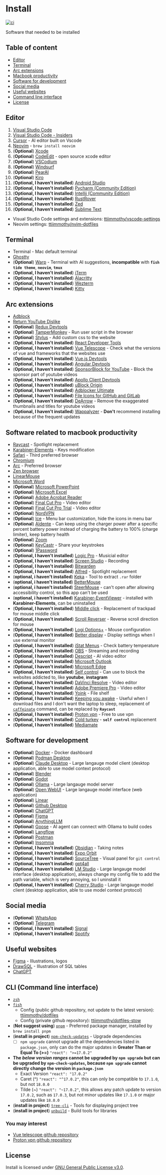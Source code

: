 # Install
[![ci](https://github.com/ttiimmothy/install/actions/workflows/ci.yml/badge.svg)](https://github.com/ttiimmothy/Install/actions/workflows/ci.yml)

Software that needed to be installed

## Table of content

- [Editor](#editor)
- [Terminal](#terminal)
- [Arc extensions](#arc-extensions)
- [Macbook productivity](#software-related-to-macbook-productivity)
- [Software for development](#software-for-development)
- [Social media](#social-media)
- [Useful websites](#useful-websites)
- [Command line interface](#cli-command-line-interface)
- [License](#license)

## Editor

1. [Visual Studio Code](https://code.visualstudio.com/)
1. [Visual Studio Code - Insiders](https://code.visualstudio.com/insiders/)
1. [Cursor](https://www.cursor.com/) - AI editor built on Vscode
1. [Neovim](https://github.com/neovim/neovim) - `brew install neovim`
1. (**Optional**) [Xcode](https://developer.apple.com/download/all/?q=Xcode)
1. (**Optional**) [CodeEdit](https://www.codeedit.app/) - open source xcode editor
1. (**Optional**) [VSCodium](https://vscodium.com/)
1. (**Optional**) [Windsurf](https://windsurf.com/editor)
1. (**Optional**) [PearAI](https://trypear.ai/)
1. (**Optional**) [Kiro](https://kiro.dev/downloads/)
1. (**Optional, I haven't installed**) [Android Studio](https://developer.android.com/studio)
1. (**Optional, I haven't installed**) [Pycharm (Community Edition)](https://www.jetbrains.com/pycharm/download/?section=mac)
1. (**Optional, I haven't installed**) [Intellij (Community Edition)](https://www.jetbrains.com/idea/download/?section=mac)
1. (**Optional, I haven't installed**) [RustRover](https://www.jetbrains.com/rust/nextversion/)
1. (**Optional, I haven't installed**) [Zed](https://zed.dev/)
1. (**Optional, I haven't installed**) [Sublime Text](https://www.sublimetext.com/)

- Visual Studio Code settings and extensions: [ttiimmothy/vscode-settings](https://github.com/ttiimmothy/vscode-settings)
- Neovim settings: [ttiimmothy/nvim-dotfiles](https://github.com/ttiimmothy/dotfiles/tree/main/.config/nvim)

## Terminal

- Terminal - Mac default terminal
- [Ghostty](https://ghostty.org/download)
- (**Optional**) [Warp](https://www.warp.dev/) - Terminal with AI suggestions, **incompatible** with **`fish tide theme`**, **`neovim`**, **`tmux`**
- (**Optional, I haven't installed**) [iTerm](https://iterm2.com/)
- (**Optional, I haven't installed**) [Alacritty](https://alacritty.org/)
- (**Optional, I haven't installed**) [Wezterm](https://wezfurlong.org/wezterm/install/macos.html)
- (**Optional, I haven't installed**) [Kitty](https://sw.kovidgoyal.net/kitty/binary/)

## Arc extensions

- [Adblock](https://chromewebstore.google.com/detail/adblock-%E2%80%94-block-ads-acros/gighmmpiobklfepjocnamgkkbiglidom)
- [Return YouTube Dislike](https://chromewebstore.google.com/detail/gebbhagfogifgggkldgodflihgfeippi)
- (**Optional**) [Redux Devtools](https://chromewebstore.google.com/detail/redux-devtools/lmhkpmbekcpmknklioeibfkpmmfibljd)
- (**Optional**) [TamperMonkey](https://chromewebstore.google.com/detail/tampermonkey/dhdgffkkebhmkfjojejmpbldmpobfkfo?hl=en-US&utm_source=ext_sidebar) - Run user script in the browser
- (**Optional**) [Stylus](https://chromewebstore.google.com/detail/stylus/clngdbkpkpeebahjckkjfobafhncgmne) - Add custom css to the website
- (**Optional, I haven't installed**) [React Developer Tools](https://chromewebstore.google.com/detail/react-developer-tools/fmkadmapgofadopljbjfkapdkoienihi)
- (**Optional, I haven't installed**) [Vue Telescope](https://chromewebstore.google.com/detail/vue-telescope/neaebjphlfplgdhedjdhcnpjkndddbpd) - Check what the versions of vue and frameworks that the websites use
- (**Optional, I haven't installed**) [Vue.js Devtools](https://chromewebstore.google.com/detail/vuejs-devtools/nhdogjmejiglipccpnnnanhbledajbpd)
- (**Optional, I haven't installed**) [Angular Devtools](https://chromewebstore.google.com/detail/angular-devtools/ienfalfjdbdpebioblfackkekamfmbnh)
- (**Optional, I haven't installed**) [SponsorBlock for YouTube](https://chromewebstore.google.com/detail/sponsorblock-for-youtube/mnjggcdmjocbbbhaepdhchncahnbgone) - Block the sponsor part of youtube videos
- (**Optional, I haven't installed**) [Apollo Client Devtools](https://chromewebstore.google.com/detail/apollo-client-devtools/jdkknkkbebbapilgoeccciglkfbmbnfm)
- (**Optional, I haven't installed**) [uBlock Origin](https://chromewebstore.google.com/detail/ublock-origin/cjpalhdlnbpafiamejdnhcphjbkeiagm)
- (**Optional, I haven't installed**) [Adblocker Ultimate](https://chromewebstore.google.com/detail/adblocker-ultimate/ohahllgiabjaoigichmmfljhkcfikeof?pli=1)
- (**Optional, I haven't installed**) [File Icons for GitHub and GitLab](https://chrome.google.com/webstore/detail/file-icons-for-github-and/ficfmibkjjnpogdcfhfokmihanoldbfe)
- (**Optional, I haven't installed**) [DeArrow](https://chromewebstore.google.com/detail/dearrow-better-titles-and/enamippconapkdmgfgjchkhakpfinmaj) - Remove the exaggerated thumbnails and titles for youtube videos
- (**Optional, I haven't installed**) [Wappalyzer](https://chromewebstore.google.com/detail/wappalyzer-technology-pro/gppongmhjkpfnbhagpmjfkannfbllamg) - **Don't** recommend installing because of the frequent updates

## Software related to macbook productivity

- [Raycast](https://raycast.com/) - Spotlight replacement
- [Karabiner-Elements](https://karabiner-elements.pqrs.org/) - Keys modification
- [Safari](https://www.apple.com/ca/safari/) - Third preferred browser
- [Chromium](https://dev.to/pixelrena/installing-chromium-on-mac-apple-m2-pro-tutorial-4i4i)
- [Arc](https://arc.net/) - Preferred browser
- [Zen browser](https://zen-browser.app/)
- [LinearMouse](https://linearmouse.app/) 
- [Microsoft Word](https://lucidgen.com/en/how-to-download-microsoft-office-on-mac/)
- (**Optional**) [Microsoft PowerPoint](https://www.microsoft.com/en-us/microsoft-365/download-office)
- (**Optional**) [Microsoft Excel](https://www.microsoft.com/en-us/microsoft-365/download-office)
- (**Optional**) [Adobe Acrobat Reader](https://get.adobe.com/reader/)
- (**Optional**) [Final Cut Pro](https://lucidgen.com/en/how-to-download-final-cut-pro-for-free/) - Video editor
- (**Optional**) [Final Cut Pro Trial](https://www.apple.com/ca/final-cut-pro/) - Video editor
- (**Optional**) [NordVPN](https://nordvpn.com/download/mac/) 
- (**Optional**) [Ice](https://icemenubar.app/) - Menu bar customization, hide the icons in menu bar
- (**Optional**) [Aldente](https://apphousekitchen.com/aldente-overview/) - Can keep using the charger power after a specific percent battery power instead of charging the battery to 100% (charge limiter), keep battery health
- (**Optional**) [Zoom](https://zoom.us/download)
- (**Optional**) [KeyCastr](https://github.com/keycastr/keycastr) - Share your keystrokes
- (**Optional**) [1Password](https://1password.com/downloads/mac) 
- (**Optional, I haven't installed**) [Logic Pro](https://lucidgen.com/en/how-to-download-logic-pro-for-free/) - Musicial editor
- (**Optional, I haven't installed**) [Screen Studio](https://screen.studio/download) - Recording
- (**Optional, I haven't installed**) [Bitwarden](https://bitwarden.com/download/#downloads-desktop) 
- (**Optional, I haven't installed**) [Alfred](https://www.alfredapp.com/) - Spotlight replacement
- (**optional, i haven't installed**) [Keka](https://www.keka.io/en/) - Tool to extract `.rar` folder
- (**optional, i haven't installed**) [BetterMouse](https://better-mouse.com/) 
- (**optional, i haven't installed**) [SteerMouse](https://plentycom.jp/en/steermouse/) - can't open after allowing accessibility control, so this app can't be used 
- (**optional, i haven't installed**) [Karabiner-EventViewer](https://karabiner-elements.pqrs.org/) - installed with **Karabiner-Elements**, can be uninstalled 
- (**Optional, I haven't installed**) [Middle click](https://github.com/artginzburg/MiddleClick-Sonoma) - Replacement of trackpad for mouse middle click
- (**Optional, I haven't installed**) [Scroll Reverser](https://pilotmoon.com/scrollreverser/#relnotes) - Reverse scroll direction for mouse
- (**Optional, I haven't installed**) [Logi Options+](https://www.logitech.com/en-us/software/options.html) - Mouse configuration
- (**Optional, I haven't installed**) [Better display](https://github.com/waydabber/BetterDisplay) - Display settings when I use external monitor
- (**Optional, I haven't installed**) [iStat Menus](https://bjango.com/mac/istatmenus/) - Check battery temperature
- (**Optional, I haven't installed**) [OBS](https://obsproject.com/) - Streaming and recording
- (**Optional, I haven't installed**) [Descript](https://www.descript.com/download/mac) - AI video editor 
- (**Optional, I haven't installed**) [Microsoft Outlook](https://www.microsoft.com/en-us/microsoft-365/download-office)
- (**Optional, I haven't installed**) [Microsoft Edge](https://www.microsoft.com/en-us/edge?ep=198&form=MA13L7&es=40)
- (**Optional, I haven't installed**) [Self control](https://selfcontrolapp.com/) - Can use to block the websites addicted to, like **youtube**, **instagram**
- (**Optional, I haven't installed**) [DaVinci Resolve](https://www.blackmagicdesign.com/products/davinciresolve/edit) - Video editor
- (**Optional, I haven't installed**) [Adobe Premiere Pro](https://www.adobe.com/ca/products/premiere.html) - Video editor
- (**Optional, I haven't installed**) [Yoink](https://eternalstorms.at/yoink/mac/) - File shelf
- (**Optional, I haven't installed**) [Keeping you awake](https://keepingyouawake.app/) - Useful when I download files and I don't want the laptop to sleep, replacement of [`caffeinate`](https://james.brooks.page/blog/macos-caffeinate-command) command, can be replaced by **`Raycast`**
- (**Optional, I haven't installed**) [Proton vpn](https://protonvpn.com/l/vpn-home?url_id=282&u-tm_campaign=ww-all-2c-vpn-gro_aff-g_acq-partners_program&utm_source=aid-tune-6779&utm_medium=link&utm_term=vpn_home_landing&utm_content=26&phfp=false) - Free to use vpn
- (**Optional, I haven't installed**) [Cold turkey](https://getcoldturkey.com/) - **`self control`** replacement
- (**Optional, I haven't installed**) [Mediamate](https://github.com/Wouter01/MediaMate-Releases/releases)

## Software for development

- (**Optional**) [Docker](https://docs.docker.com/desktop/install/mac-install/) - Docker dashboard
- (**Optional**) [Podman Desktop](https://podman.io/) 
- (**Optional**) [Claude Desktop](https://claude.ai/download) - Large langauge model client (desktop application, able to use model context protocol)
- (**Optional**) [Blender](https://www.blender.org/download/)
- (**Optional**) [Godot](https://godotengine.org/download/macos/)
- (**Optional**) [Ollama](https://ollama.com/download) - Large langauge model server
- (**Optional**) [Open WebUI](https://github.com/open-webui/open-webui) - Large langauge model interface (web application)
- (**Optional**) [Linear](https://linear.app/download) 
- (**Optional**) [Github Desktop](https://desktop.github.com/download/) 
- (**Optional**) [ChatGPT](https://openai.com/chatgpt/download/) 
- (**Optional**) [Figma](https://www.figma.com/downloads/) 
- (**Optional**) [AnythingLLM](https://anythingllm.com/desktop) 
- (**Optional**) [Goose](https://block.github.io/goose/docs/getting-started/installation/) - AI agent can connect with Ollama to build codes 
- (**Optional**) [Langflow](https://www.langflow.org/desktop) 
- (**Optional**) [Postman](https://www.postman.com/downloads/) 
- (**Optional**) [Insomnia](https://insomnia.rest/) 
- (**Optional, I haven't installed**) [Obsidian](https://obsidian.md) - Taking notes
- (**Optional, I haven't installed**) [Expo Orbit](https://expo.dev/orbit)
- (**Optional, I haven't installed**) [SourceTree](https://www.sourcetreeapp.com/) - Visual panel for `git control`
- (**Optional, I haven't installed**) [gpt4all](https://atlas.nomic.ai/) 
- (**Optional, I haven't installed**) [LM Studio](https://lmstudio.ai/) - Large langauge model interface (desktop application), always change my config file to add the path variable, which is very annoying, so I uninstall it
- (**Optional, I haven't installed**) [Cherry Studio](https://www.cherry-ai.com/download) - Large langauge model client (desktop application, able to use model context protocol)

## Social media

- (**Optional**) [WhatsApp](https://www.whatsapp.com/download/)
- (**Optional**) [Telegram](https://macos.telegram.org/)
- (**Optional, I haven't installed**) [Signal](https://signal.org/download/)
- (**Optional, I haven't installed**) [Spotify](https://www.spotify.com/us/download/mac/)

## Useful websites

- [Figma](https://www.figma.com/) - Illustrations, logos
- [DrawSQL](https://drawsql.app/diagrams) - Illustration of SQL tables
- [ChatGPT](https://chat.openai.com/)

## CLI (Command line interface)

- [`zsh`](https://zsh.org/)
- [`fish`](https://fishshell.com/)
  - Config (public github repository, not update to the latest version): [ttiimmothy/dotfiles](https://github.com/ttiimmothy/dotfiles)
  - Config (private github repository): [ttiimmothy/dotfiles-stow](https://github.com/ttiimmothy/dotfiles-stow)
- (**Not suggest using**) [`pnpm`](https://pnpm.io/) - Preferred package manager, installed by `brew install pnpm`
- (**install in project**) [`npm-check-updates`](https://github.com/raineorshine/npm-check-updates) - Upgrade dependencies
  - [ ] `npm upgrade` cannot upgrade all the dependencies listed in `package.json`, only can do the major updates in **Greater Than or Equal To (>=)** `"react": ">=17.0.2"`
- **The *below version ranges* cannot be upgraded by `npm upgrade` but can be upgraded by `npm-check-updates`, because `npm upgrade` cannot directly change the version in `package.json`**
  - Exact Version
  `"react": "17.0.2"`
  - Caret (^)
  `"react": "^17.0.2"`, this can only be compatible to `17.1.0`, but not `18.0.0`
  - Tilde (~)
  `"react": "~17.0.2"`, this allows any patch update to version `17.0.2`, such as `17.0.3`, but not minor updates like `17.1.0` or major updates like `18.0.0`
- (**install in project**) [`tree-cli`](https://github.com/MrRaindrop/tree-cli) - Tools for displaying project tree
- (**install in project**) [`unbuild`](https://github.com/unjs/unbuild) - Build tools for libraries

### You may interest

- [Vue telescope github repository](https://github.com/nuxtlabs/vue-telescope-analyzer)
- [Proton vpn github repository](https://github.com/ProtonVPN/ios-mac-app)

## License

Install is licensed under [GNU General Public License v3.0](LICENSE).
